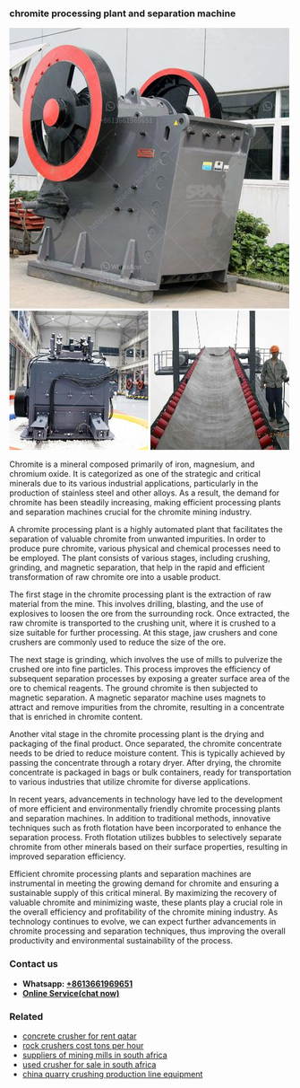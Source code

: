 <h3>chromite processing plant and separation machine</h3><img src='1708589280.jpg' alt=''><p>Chromite is a mineral composed primarily of iron, magnesium, and chromium oxide. It is categorized as one of the strategic and critical minerals due to its various industrial applications, particularly in the production of stainless steel and other alloys. As a result, the demand for chromite has been steadily increasing, making efficient processing plants and separation machines crucial for the chromite mining industry.</p><p>A chromite processing plant is a highly automated plant that facilitates the separation of valuable chromite from unwanted impurities. In order to produce pure chromite, various physical and chemical processes need to be employed. The plant consists of various stages, including crushing, grinding, and magnetic separation, that help in the rapid and efficient transformation of raw chromite ore into a usable product.</p><p>The first stage in the chromite processing plant is the extraction of raw material from the mine. This involves drilling, blasting, and the use of explosives to loosen the ore from the surrounding rock. Once extracted, the raw chromite is transported to the crushing unit, where it is crushed to a size suitable for further processing. At this stage, jaw crushers and cone crushers are commonly used to reduce the size of the ore.</p><p>The next stage is grinding, which involves the use of mills to pulverize the crushed ore into fine particles. This process improves the efficiency of subsequent separation processes by exposing a greater surface area of the ore to chemical reagents. The ground chromite is then subjected to magnetic separation. A magnetic separator machine uses magnets to attract and remove impurities from the chromite, resulting in a concentrate that is enriched in chromite content.</p><p>Another vital stage in the chromite processing plant is the drying and packaging of the final product. Once separated, the chromite concentrate needs to be dried to reduce moisture content. This is typically achieved by passing the concentrate through a rotary dryer. After drying, the chromite concentrate is packaged in bags or bulk containers, ready for transportation to various industries that utilize chromite for diverse applications.</p><p>In recent years, advancements in technology have led to the development of more efficient and environmentally friendly chromite processing plants and separation machines. In addition to traditional methods, innovative techniques such as froth flotation have been incorporated to enhance the separation process. Froth flotation utilizes bubbles to selectively separate chromite from other minerals based on their surface properties, resulting in improved separation efficiency.</p><p>Efficient chromite processing plants and separation machines are instrumental in meeting the growing demand for chromite and ensuring a sustainable supply of this critical mineral. By maximizing the recovery of valuable chromite and minimizing waste, these plants play a crucial role in the overall efficiency and profitability of the chromite mining industry. As technology continues to evolve, we can expect further advancements in chromite processing and separation techniques, thus improving the overall productivity and environmental sustainability of the process.</p><h3>Contact us</h3><ul><li><strong>Whatsapp:&nbsp;<a href="https://wa.me/8613661969651">+8613661969651</a></strong></li><li><a href="https://swt.shibang-china.com/?git&amp;zhl&amp;chromite processing plant and separation machine"><strong>Online Service(chat now)</strong></a></li></ul><h3>Related</h3><ul><li><a href='concrete crusher for rent qatar.md'>concrete crusher for rent qatar</a></li><li><a href='rock crushers cost tons per hour.md'>rock crushers cost tons per hour</a></li><li><a href='suppliers of mining mills in south africa.md'>suppliers of mining mills in south africa</a></li><li><a href='used crusher for sale in south africa.md'>used crusher for sale in south africa</a></li><li><a href='china quarry crushing production line equipment.md'>china quarry crushing production line equipment</a></li></ul>